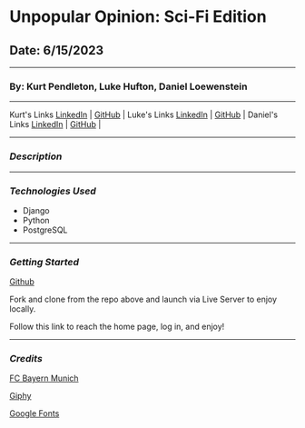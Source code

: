# Unpopular Opinion: Sci-Fi Edition

## Date: 6/15/2023

---

### By: Kurt Pendleton, Luke Hufton, Daniel Loewenstein

---

Kurt's Links [LinkedIn](https://www.linkedin.com/in/kurt-pendleton-20b936269/) | [GitHub](https://github.com/kujo8p) |
Luke's Links [LinkedIn](https://www.linkedin.com/in/kurt-pendleton-20b936269/) | [GitHub](https://github.com/kujo8p) |
Daniel's Links [LinkedIn](https://www.linkedin.com/in/kurt-pendleton-20b936269/) | [GitHub](https://github.com/kujo8p) |

---

### _Description_



---

### _Technologies Used_

- Django
- Python
- PostgreSQL

---

### _Getting Started_

[Github]()

Fork and clone from the repo above and launch via Live Server to enjoy locally.



Follow this link to reach the home page, log in, and enjoy!

---

### _Credits_

[FC Bayern Munich](https://fcbayern.com/en)

[Giphy](https://giphy.com/fcbayern)

[Google Fonts](https://fonts.google.com/)
